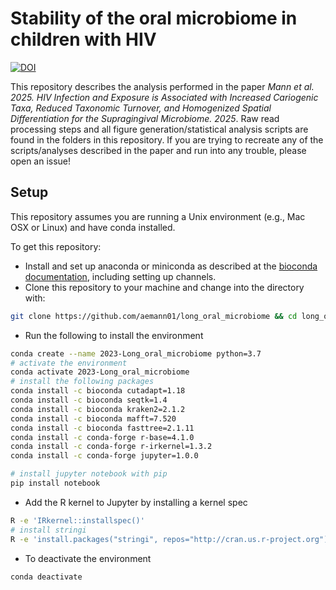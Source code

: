 # Stability of the oral microbiome in children with HIV

[![DOI](https://zenodo.org/badge/776010265.svg)](https://zenodo.org/doi/10.5281/zenodo.11396311)

This repository describes the analysis performed in the paper *Mann et al. 2025. HIV Infection and Exposure is Associated with Increased Cariogenic Taxa, Reduced Taxonomic Turnover, and Homogenized Spatial Differentiation for the Supragingival Microbiome. 2025*. Raw read processing steps and all figure generation/statistical analysis scripts are found in the folders in this repository. If you are trying to recreate any of the scripts/analyses described in the paper and run into any trouble, please open an issue!

## Setup 

This repository assumes you are running a Unix environment (e.g., Mac OSX or Linux) and have conda installed.

To get this repository:

- Install and set up anaconda or miniconda as described at the [bioconda
  documentation](https://bioconda.github.io/user/install.html), including
  setting up channels.
- Clone this repository to your machine and change into the directory with:


```bash
git clone https://github.com/aemann01/long_oral_microbiome && cd long_oral_microbiome
```

- Run the following to install the environment

```bash
conda create --name 2023-Long_oral_microbiome python=3.7
# activate the environment
conda activate 2023-Long_oral_microbiome
# install the following packages
conda install -c bioconda cutadapt=1.18
conda install -c bioconda seqtk=1.4
conda install -c bioconda kraken2=2.1.2
conda install -c bioconda mafft=7.520
conda install -c bioconda fasttree=2.1.11
conda install -c conda-forge r-base=4.1.0
conda install -c conda-forge r-irkernel=1.3.2
conda install -c conda-forge jupyter=1.0.0

# install jupyter notebook with pip
pip install notebook
```

- Add the R kernel to Jupyter by installing a kernel spec

```bash
R -e 'IRkernel::installspec()'
# install stringi
R -e 'install.packages("stringi", repos="http://cran.us.r-project.org")'
```

- To deactivate the environment

```bash
conda deactivate
```
